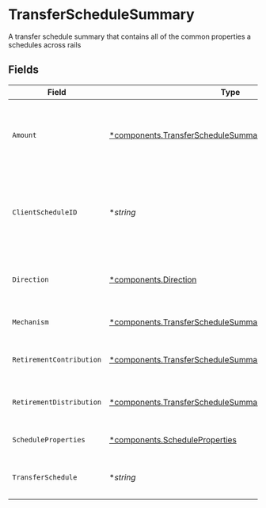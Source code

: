 # TransferScheduleSummary

A transfer schedule summary that contains all of the common properties a schedules across rails


## Fields

| Field                                                                                                                                 | Type                                                                                                                                  | Required                                                                                                                              | Description                                                                                                                           | Example                                                                                                                               |
| ------------------------------------------------------------------------------------------------------------------------------------- | ------------------------------------------------------------------------------------------------------------------------------------- | ------------------------------------------------------------------------------------------------------------------------------------- | ------------------------------------------------------------------------------------------------------------------------------------- | ------------------------------------------------------------------------------------------------------------------------------------- |
| `Amount`                                                                                                                              | [*components.TransferScheduleSummaryAmount](../../models/components/transferschedulesummaryamount.md)                                 | :heavy_minus_sign:                                                                                                                    | A cash amount in the format of decimal value. An unset or empty value represents a full disbursement                                  | {<br/>"value": "100.00"<br/>}                                                                                                         |
| `ClientScheduleID`                                                                                                                    | **string*                                                                                                                             | :heavy_minus_sign:                                                                                                                    | External identifier supplied by the API caller. Each request must have a unique pairing of client_schedule_id and account             | ABC-123                                                                                                                               |
| `Direction`                                                                                                                           | [*components.Direction](../../models/components/direction.md)                                                                         | :heavy_minus_sign:                                                                                                                    | Flag indicating whether this is a deposit or withdrawal transfer                                                                      | DEPOSIT                                                                                                                               |
| `Mechanism`                                                                                                                           | [*components.TransferScheduleSummaryMechanism](../../models/components/transferschedulesummarymechanism.md)                           | :heavy_minus_sign:                                                                                                                    | The mechanism used for this transfer schedule                                                                                         | ACH                                                                                                                                   |
| `RetirementContribution`                                                                                                              | [*components.TransferScheduleSummaryRetirementContribution](../../models/components/transferschedulesummaryretirementcontribution.md) | :heavy_minus_sign:                                                                                                                    | The contribution info for a retirement account                                                                                        |                                                                                                                                       |
| `RetirementDistribution`                                                                                                              | [*components.TransferScheduleSummaryRetirementDistribution](../../models/components/transferschedulesummaryretirementdistribution.md) | :heavy_minus_sign:                                                                                                                    | The distribution info for a retirement account                                                                                        |                                                                                                                                       |
| `ScheduleProperties`                                                                                                                  | [*components.ScheduleProperties](../../models/components/scheduleproperties.md)                                                       | :heavy_minus_sign:                                                                                                                    | Common schedule properties                                                                                                            |                                                                                                                                       |
| `TransferSchedule`                                                                                                                    | **string*                                                                                                                             | :heavy_minus_sign:                                                                                                                    | The name of the schedule resource this detail represents                                                                              | accounts/01H8FB90ZRRFWXB4XC2JPJ1D4Y/{transferScheduleType}/40eb6b6f-76ff-4dc9-b8a0-b65a7658f8b1                                       |